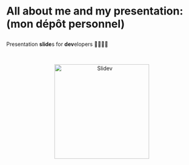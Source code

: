 # All about me and my presentation: (mon dépôt personnel) <p align="center">
Presentation <b>slide</b>s for <b>dev</b>elopers 🧑‍💻👩‍💻
</p>
<br>
<p align="center">
<a href="https://sli.dev" target="_blank">
<img src="https://sli.dev/logo-title.png" alt="Slidev" height="250" width="250"/>
</a>
</p>



